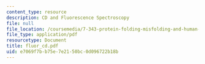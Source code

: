 ```yaml
---
content_type: resource
description: CD and Fluorescence Spectroscopy
file: null
file_location: /coursemedia/7-343-protein-folding-misfolding-and-human-disease-fall-2004/e7069f7bb75e7e2150bc0d096722b18b_fluor_cd.pdf
file_type: application/pdf
resourcetype: Document
title: fluor_cd.pdf
uid: e7069f7b-b75e-7e21-50bc-0d096722b18b
---
```

